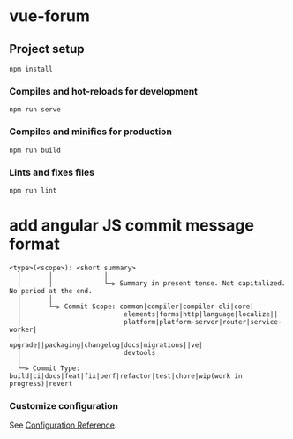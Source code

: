 # vue-forum

## Project setup
```
npm install
```

### Compiles and hot-reloads for development
```
npm run serve
```

### Compiles and minifies for production
```
npm run build
```

### Lints and fixes files
```
npm run lint
```


# add angular JS commit message format

```
<type>(<scope>): <short summary>
  │       │             │
  │       │             └─⫸ Summary in present tense. Not capitalized. No period at the end.
  │       │
  │       └─⫸ Commit Scope: common|compiler|compiler-cli|core|
  │                          elements|forms|http|language|localize||
  │                          platform|platform-server|router|service-worker|
  │                          upgrade||packaging|changelog|docs|migrations||ve|
  │                          devtools
  │
  └─⫸ Commit Type: build|ci|docs|feat|fix|perf|refactor|test|chore|wip(work in progress)|revert
```

### Customize configuration
See [Configuration Reference](https://cli.vuejs.org/config/).
